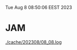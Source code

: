 Tue Aug  8 08:50:06 EEST 2023
# JAM
<a href='./cache/202308/08_08.log'>./cache/202308/08_08.log</a>
